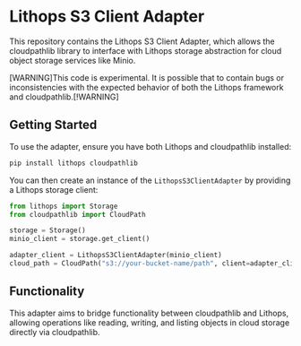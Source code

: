 # Lithops S3 Client Adapter

This repository contains the Lithops S3 Client Adapter, which allows the cloudpathlib library to interface with Lithops storage abstraction for cloud object storage services like Minio.


[WARNING]This code is experimental. It is possible that to contain bugs or inconsistencies with the expected behavior of both the Lithops framework and cloudpathlib.[!WARNING]

## Getting Started

To use the adapter, ensure you have both Lithops and cloudpathlib installed:

```bash
pip install lithops cloudpathlib
```

You can then create an instance of the `LithopsS3ClientAdapter` by providing a Lithops storage client:

```python
from lithops import Storage
from cloudpathlib import CloudPath

storage = Storage()
minio_client = storage.get_client()

adapter_client = LithopsS3ClientAdapter(minio_client)
cloud_path = CloudPath("s3://your-bucket-name/path", client=adapter_client)
```

## Functionality

This adapter aims to bridge functionality between cloudpathlib and Lithops, allowing operations like reading, writing, and listing objects in cloud storage directly via cloudpathlib.
